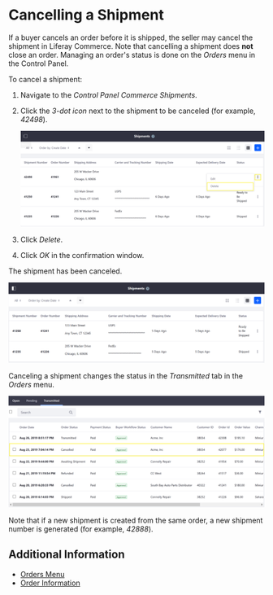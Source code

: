 # Cancelling a Shipment

If a buyer cancels an order before it is shipped, the seller may cancel the shipment in Liferay Commerce. Note that cancelling a shipment does **not** close an order. Managing an order's status is done on the _Orders_ menu in the Control Panel.

To cancel a shipment:

1. Navigate to the _Control Panel_ _Commerce_ _Shipments_.
2. Click the _3-dot icon_ next to the shipment to be canceled (for example, _42498_).

    ![Delete Button](./images/01.png)

3. Click _Delete_.
4. Click _OK_ in the confirmation window.

The shipment has been canceled.

![Shipment has been deleted](./images/02.png)

Canceling a shipment changes the status in the _Transmitted_ tab in the _Orders_ menu.

![Updated Transmitted Tab](./images/03.png)

Note that if a new shipment is created from the same order, a new shipment number is generated (for example, _42888_).

## Additional Information

* [Orders Menu](../../../order-management/orders-menu/README.md)
* [Order Information](../../../order-management/order-information/README.md)
